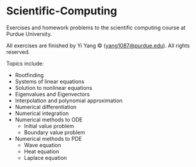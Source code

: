 # Scientific-Computing
Exercises and homework problems to the scientific computing course at Purdue University.

All exercises are finished by Yi Yang &copy; (yang1087@purdue.edu). All rights reserved.

Topics include:
  * Rootfinding
  * Systems of linear equations
  * Solution to nonlinear equations
  * Eigenvalues and Eigenvectors 
  * Interpolation and polynomial approximation
  * Numerical differentiation
  * Numerical integration
  * Numerical methods to ODE
    * Initial value problem
    * Boundary value problem
  * Numerical methods to PDE
    * Wave equation
    * Heat equation
    * Laplace equation
